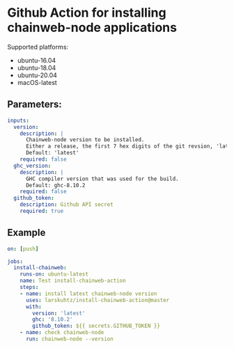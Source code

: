 # Github Action for installing chainweb-node applications

Supported platforms:

* ubuntu-16.04
* ubuntu-18.04
* ubuntu-20.04
* macOS-latest

## Parameters:

```yml
inputs:
  version:
    description: |
      Chainweb-node version to be installed.
      Either a release, the first 7 hex digits of the git revsion, 'latest', or 'master'.
      Default: 'latest'
    required: false
  ghc_version:
    description: |
      GHC compiler version that was used for the build.
      Default: ghc-8.10.2
    required: false
  github_token:
    description: Github API secret
    required: true
```

## Example

```yml
on: [push]

jobs:
  install-chainweb:
    runs-on: ubuntu-latest
    name: Test install-chainweb-action
    steps:
    - name: install latest chainweb-node version
      uses: larskuhtz/install-chainweb-action@master
      with:
        version: 'latest'
        ghc: '8.10.2'
        github_token: ${{ secrets.GITHUB_TOKEN }}
    - name: check chainweb-node
      run: chainweb-node --version
```
